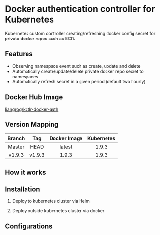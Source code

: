 Docker authentication controller for Kubernetes
===
Kubernetes custom controller creating/refreshing docker config secret for private docker repos such as ECR.

Features
---
- Observing namespace event such as create, update and delete
- Automatically create/update/delete private docker repo secret to namespaces
- Automatically refresh secret in a given period (default two hourly)

Docker Hub Image
---
[liangrog/kctlr-docker-auth](https://hub.docker.com/r/liangrog/kctlr-docker-auth/)

Version Mapping
---
| Branch |   Tag   | Docker Image | Kubernetes | 
|:------:|:-------:|:------------:|:----------:|
| Master | HEAD    | latest       | 1.9.3      |
| v1.9.3 | v1.9.3  | 1.9.3        | 1.9.3      |

How it works
---

Installation
---
1. Deploy to kubernetes cluster via Helm


2. Deploy outside kubernetes cluster via docker 


Configurations
---


